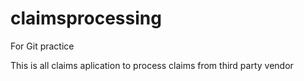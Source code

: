# claimsprocessing
For Git practice

This is all claims aplication to process claims from third party vendor